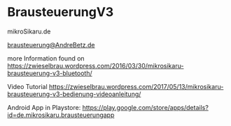 # BrausteuerungV3
mikroSikaru.de

brausteuerung@AndreBetz.de
 
more Information found on 
https://zwieselbrau.wordpress.com/2016/03/30/mikrosikaru-brausteuerung-v3-bluetooth/

Video Tutorial
https://zwieselbrau.wordpress.com/2017/05/13/mikrosikaru-brausteuerung-v3-bedienung-videoanleitung/

Android App in Playstore:
https://play.google.com/store/apps/details?id=de.mikrosikaru.brausteuerungapp


